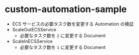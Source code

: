 # custom-automation-sample

- ECS サービスの必要タスク数を変更する Automation の検証
- ScaleOutECSService
  - 必要なタスク数を `2` に変更する Document
- ScaleInECSService
  - 必要なタスク数を `1` に変更する Document
